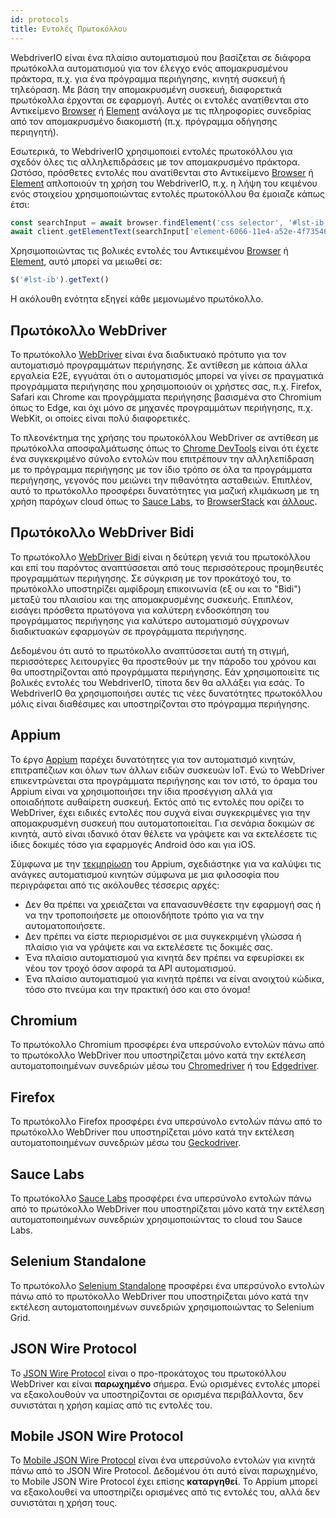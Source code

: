 ```yaml
---
id: protocols
title: Εντολές Πρωτοκόλλου
---
```


WebdriverIO είναι ένα πλαίσιο αυτοματισμού που βασίζεται σε διάφορα πρωτόκολλα αυτοματισμού για τον έλεγχο ενός απομακρυσμένου πράκτορα, π.χ. για ένα πρόγραμμα περιήγησης, κινητή συσκευή ή τηλεόραση. Με βάση την απομακρυσμένη συσκευή, διαφορετικά πρωτόκολλα έρχονται σε εφαρμογή. Αυτές οι εντολές ανατίθενται στο Αντικείμενο [Browser](/docs/api/browser) ή [Element](/docs/api/element) ανάλογα με τις πληροφορίες συνεδρίας από τον απομακρυσμένο διακομιστή (π.χ. πρόγραμμα οδήγησης περιηγητή).

Εσωτερικά, το WebdriverIO χρησιμοποιεί εντολές πρωτοκόλλου για σχεδόν όλες τις αλληλεπιδράσεις με τον απομακρυσμένο πράκτορα. Ωστόσο, πρόσθετες εντολές που ανατίθενται στο Αντικείμενο [Browser](/docs/api/browser) ή [Element](/docs/api/element) απλοποιούν τη χρήση του WebdriverIO, π.χ. η λήψη του κειμένου ενός στοιχείου χρησιμοποιώντας εντολές πρωτοκόλλου θα έμοιαζε κάπως έτσι:

```js
const searchInput = await browser.findElement('css selector', '#lst-ib')
await client.getElementText(searchInput['element-6066-11e4-a52e-4f735466cecf'])
```

Χρησιμοποιώντας τις βολικές εντολές του Αντικειμένου [Browser](/docs/api/browser) ή [Element](/docs/api/element), αυτό μπορεί να μειωθεί σε:

```js
$('#lst-ib').getText()
```

Η ακόλουθη ενότητα εξηγεί κάθε μεμονωμένο πρωτόκολλο.

## Πρωτόκολλο WebDriver

Το πρωτόκολλο [WebDriver](https://w3c.github.io/webdriver/#elements) είναι ένα διαδικτυακό πρότυπο για τον αυτοματισμό προγραμμάτων περιήγησης. Σε αντίθεση με κάποια άλλα εργαλεία E2E, εγγυάται ότι ο αυτοματισμός μπορεί να γίνει σε πραγματικά προγράμματα περιήγησης που χρησιμοποιούν οι χρήστες σας, π.χ. Firefox, Safari και Chrome και προγράμματα περιήγησης βασισμένα στο Chromium όπως το Edge, και όχι μόνο σε μηχανές προγραμμάτων περιήγησης, π.χ. WebKit, οι οποίες είναι πολύ διαφορετικές.

Το πλεονέκτημα της χρήσης του πρωτοκόλλου WebDriver σε αντίθεση με πρωτόκολλα αποσφαλμάτωσης όπως το [Chrome DevTools](https://w3c.github.io/webdriver/#elements) είναι ότι έχετε ένα συγκεκριμένο σύνολο εντολών που επιτρέπουν την αλληλεπίδραση με το πρόγραμμα περιήγησης με τον ίδιο τρόπο σε όλα τα προγράμματα περιήγησης, γεγονός που μειώνει την πιθανότητα ασταθειών. Επιπλέον, αυτό το πρωτόκολλο προσφέρει δυνατότητες για μαζική κλιμάκωση με τη χρήση παρόχων cloud όπως το [Sauce Labs](https://saucelabs.com/), το [BrowserStack](https://www.browserstack.com/) και [άλλους](https://github.com/christian-bromann/awesome-selenium#cloud-services).

## Πρωτόκολλο WebDriver Bidi

Το πρωτόκολλο [WebDriver Bidi](https://w3c.github.io/webdriver-bidi/) είναι η δεύτερη γενιά του πρωτοκόλλου και επί του παρόντος αναπτύσσεται από τους περισσότερους προμηθευτές προγραμμάτων περιήγησης. Σε σύγκριση με τον προκάτοχό του, το πρωτόκολλο υποστηρίζει αμφίδρομη επικοινωνία (εξ ου και το "Bidi") μεταξύ του πλαισίου και της απομακρυσμένης συσκευής. Επιπλέον, εισάγει πρόσθετα πρωτόγονα για καλύτερη ενδοσκόπηση του προγράμματος περιήγησης για καλύτερο αυτοματισμό σύγχρονων διαδικτυακών εφαρμογών σε προγράμματα περιήγησης.

Δεδομένου ότι αυτό το πρωτόκολλο αναπτύσσεται αυτή τη στιγμή, περισσότερες λειτουργίες θα προστεθούν με την πάροδο του χρόνου και θα υποστηρίζονται από προγράμματα περιήγησης. Εάν χρησιμοποιείτε τις βολικές εντολές του WebdriverIO, τίποτα δεν θα αλλάξει για εσάς. Το WebdriverIO θα χρησιμοποιήσει αυτές τις νέες δυνατότητες πρωτοκόλλου μόλις είναι διαθέσιμες και υποστηρίζονται στο πρόγραμμα περιήγησης.

## Appium

Το έργο [Appium](https://appium.io/) παρέχει δυνατότητες για τον αυτοματισμό κινητών, επιτραπέζιων και όλων των άλλων ειδών συσκευών IoT. Ενώ το WebDriver επικεντρώνεται στα προγράμματα περιήγησης και τον ιστό, το όραμα του Appium είναι να χρησιμοποιήσει την ίδια προσέγγιση αλλά για οποιαδήποτε αυθαίρετη συσκευή. Εκτός από τις εντολές που ορίζει το WebDriver, έχει ειδικές εντολές που συχνά είναι συγκεκριμένες για την απομακρυσμένη συσκευή που αυτοματοποιείται. Για σενάρια δοκιμών σε κινητά, αυτό είναι ιδανικό όταν θέλετε να γράψετε και να εκτελέσετε τις ίδιες δοκιμές τόσο για εφαρμογές Android όσο και για iOS.

Σύμφωνα με την [τεκμηρίωση](https://appium.github.io/appium.io/docs/en/about-appium/intro/?lang=en) του Appium, σχεδιάστηκε για να καλύψει τις ανάγκες αυτοματισμού κινητών σύμφωνα με μια φιλοσοφία που περιγράφεται από τις ακόλουθες τέσσερις αρχές:

- Δεν θα πρέπει να χρειάζεται να επανασυνθέσετε την εφαρμογή σας ή να την τροποποιήσετε με οποιονδήποτε τρόπο για να την αυτοματοποιήσετε.
- Δεν πρέπει να είστε περιορισμένοι σε μια συγκεκριμένη γλώσσα ή πλαίσιο για να γράψετε και να εκτελέσετε τις δοκιμές σας.
- Ένα πλαίσιο αυτοματισμού για κινητά δεν πρέπει να εφευρίσκει εκ νέου τον τροχό όσον αφορά τα API αυτοματισμού.
- Ένα πλαίσιο αυτοματισμού για κινητά πρέπει να είναι ανοιχτού κώδικα, τόσο στο πνεύμα και την πρακτική όσο και στο όνομα!

## Chromium

Το πρωτόκολλο Chromium προσφέρει ένα υπερσύνολο εντολών πάνω από το πρωτόκολλο WebDriver που υποστηρίζεται μόνο κατά την εκτέλεση αυτοματοποιημένων συνεδριών μέσω του [Chromedriver](https://chromedriver.chromium.org/chromedriver-canary) ή του [Edgedriver](https://developer.microsoft.com/fr-fr/microsoft-edge/tools/webdriver).

## Firefox

Το πρωτόκολλο Firefox προσφέρει ένα υπερσύνολο εντολών πάνω από το πρωτόκολλο WebDriver που υποστηρίζεται μόνο κατά την εκτέλεση αυτοματοποιημένων συνεδριών μέσω του [Geckodriver](https://github.com/mozilla/geckodriver).

## Sauce Labs

Το πρωτόκολλο [Sauce Labs](https://saucelabs.com/) προσφέρει ένα υπερσύνολο εντολών πάνω από το πρωτόκολλο WebDriver που υποστηρίζεται μόνο κατά την εκτέλεση αυτοματοποιημένων συνεδριών χρησιμοποιώντας το cloud του Sauce Labs.

## Selenium Standalone

Το πρωτόκολλο [Selenium Standalone](https://www.selenium.dev/documentation/grid/advanced_features/endpoints/) προσφέρει ένα υπερσύνολο εντολών πάνω από το πρωτόκολλο WebDriver που υποστηρίζεται μόνο κατά την εκτέλεση αυτοματοποιημένων συνεδριών χρησιμοποιώντας το Selenium Grid.

## JSON Wire Protocol

Το [JSON Wire Protocol](https://www.selenium.dev/documentation/legacy/json_wire_protocol/) είναι ο προ-προκάτοχος του πρωτοκόλλου WebDriver και είναι __παρωχημένο__ σήμερα. Ενώ ορισμένες εντολές μπορεί να εξακολουθούν να υποστηρίζονται σε ορισμένα περιβάλλοντα, δεν συνιστάται η χρήση καμίας από τις εντολές του.

## Mobile JSON Wire Protocol

Το [Mobile JSON Wire Protocol](https://github.com/SeleniumHQ/mobile-spec/blob/master/spec-draft.md) είναι ένα υπερσύνολο εντολών για κινητά πάνω από το JSON Wire Protocol. Δεδομένου ότι αυτό είναι παρωχημένο, το Mobile JSON Wire Protocol έχει επίσης __καταργηθεί__. Το Appium μπορεί να εξακολουθεί να υποστηρίζει ορισμένες από τις εντολές του, αλλά δεν συνιστάται η χρήση τους.